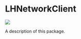 # LHNetworkClient
![](https://github.com/luizhammeli/LHNetworkClient/workflows/CI-iOS/badge.svg)

A description of this package.
